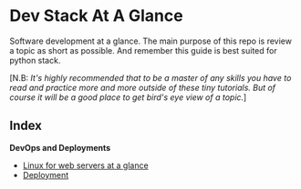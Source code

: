 # Dev Stack At A Glance

Software development at a glance. The main purpose of this repo is review a topic as short as possible. And remember this guide is best suited for python stack.    
  
[N.B: _It's highly recommended that to be a master of any skills you have to read and practice more and more outside of these tiny tutorials. But of course it will be a good place to get bird's eye view of a topic._]

## Index

**DevOps and Deployments**
- [Linux for web servers at a glance](linux-for-web-servers-at-a-glance)
- [Deployment](deployment)